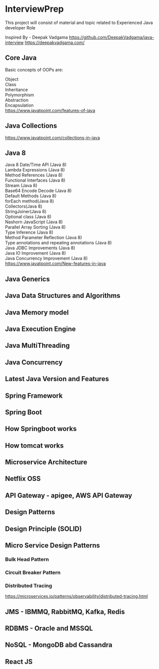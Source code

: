# InterviewPrep
This project will consist of material and topic related to Experienced Java developer Role

Inspired By - Deepak Vadgama
https://github.com/DeepakVadgama/java-interview
https://deepakvadgama.com/

## Core Java
Basic concepts of OOPs are:

Object <br/>
Class <br/>
Inheritance <br/>
Polymorphism <br/>
Abstraction <br/>
Encapsulation <br/>
https://www.javatpoint.com/features-of-java

## Java Collections
https://www.javatpoint.com/collections-in-java

## Java 8 
Java 8 Date/Time API (Java 8) <br/>
Lambda Expressions (Java 8) <br/>
Method References (Java 8) <br/>
Functional Interfaces (Java 8) <br/>
Stream (Java 8) <br/>
Base64 Encode Decode (Java 8) <br/>
Default Methods (Java 8) <br/>
forEach method(Java 8) <br/>
Collectors(Java 8) <br/>
StringJoiner(Java 8) <br/>
Optional class (Java 8) <br/>
Nashorn JavaScript (Java 8) <br/>
Parallel Array Sorting (Java 8) <br/>
Type Inference (Java 8) <br/>
Method Parameter Reflection (Java 8) <br/>
Type annotations and repeating annotations (Java 8) <br/>
Java JDBC Improvements (Java 8) <br/>
Java IO Improvement (Java 8) <br/>
Java Concurrency Improvement (Java 8) <br/>
https://www.javatpoint.com/New-features-in-java

## Java Generics

## Java Data Structures and Algorithms

## Java Memory model

## Java Execution Engine

## Java MultiThreading

## Java Concurrency

## Latest Java Version and Features

## Spring Framework

## Spring Boot

## How Springboot works

## How tomcat works

## Microservice Architecture

## Netflix OSS

## API Gateway - apigee, AWS API Gateway

## Design Patterns

## Design Principle (SOLID)

## Micro Service Design Patterns

### Bulk Head Pattern

### Circuit Breaker Pattern

### Distributed Tracing
https://microservices.io/patterns/observability/distributed-tracing.html

## JMS - IBMMQ, RabbitMQ, Kafka, Redis

## RDBMS - Oracle and MSSQL

## NoSQL - MongoDB abd Cassandra

## React JS
